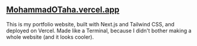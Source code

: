 ## [MohammadOTaha.vercel.app](https://mohammadotaha.vercel.app/)
This is my portfolio website, built with Next.js and Tailwind CSS, and deployed on Vercel.
Made like a Terminal, because I didn't bother making a whole website (and it looks cooler).
